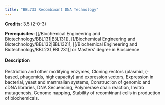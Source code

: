 ```yaml
---
title: "BBL733 Recombinant DNA Technology"
---
```

**Credits:** 3.5 (2-0-3)

**Prerequisites:** [[/Biochemical Engineering and Biotechnology/BBL131|BBL131]], [[/Biochemical Engineering and Biotechnology/BBL132|BBL132]], [[/Biochemical Engineering and Biotechnology/BBL231|BBL231]] or Masters’ degree in Bioscience

#### Description
Restriction and other modifying enzymes, Cloning vectors (plasmid, (-based, phagemids, high capacity) and expression vectors, Expression in bacterial, yeast and mammalian systems, Construction of genomic and cDNA libraries, DNA Sequencing, Polymerase chain reaction, Invitro mutagenesis, Genome mapping, Stability of recombinant cells in production of biochemicals.